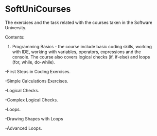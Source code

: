 # SoftUniCourses
The exercises and the task related with the courses taken in the Software University.

Contents:
1. Programming Basics - the course include basic coding skills, working with IDE, working with variables, operators, expressions and the console. The course also covers logical checks (if, if-else) and loops (for, while, do-while).

-First Steps in Coding Exercises. 

-Simple Calculations Exercises.

-Logical Checks.

-Complex Logical Checks.

-Loops.

-Drawing Shapes with Loops

-Advanced Loops.
